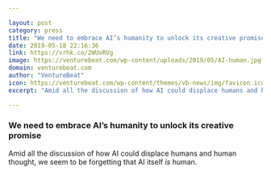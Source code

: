 ```yaml
---

layout: post
category: press
title: "We need to embrace AI’s humanity to unlock its creative promise"
date: 2019-05-18 22:16:36
link: https://vrhk.co/2WUvRVg
image: https://venturebeat.com/wp-content/uploads/2019/05/AI-human.jpg?w=1200&strip=all
domain: venturebeat.com
author: "VentureBeat"
icon: https://venturebeat.com/wp-content/themes/vb-news/img/favicon.ico
excerpt: "Amid all the discussion of how AI could displace humans and human thought, we seem to be forgetting that AI itself *is* human."

---
```


### We need to embrace AI’s humanity to unlock its creative promise

Amid all the discussion of how AI could displace humans and human thought, we seem to be forgetting that AI itself *is* human.